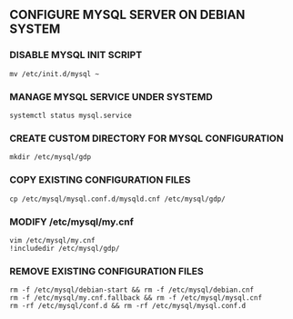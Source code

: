 ## CONFIGURE MYSQL SERVER ON DEBIAN SYSTEM

### DISABLE MYSQL INIT SCRIPT
```
mv /etc/init.d/mysql ~
```

### MANAGE MYSQL SERVICE UNDER SYSTEMD
```
systemctl status mysql.service
```

### CREATE CUSTOM DIRECTORY FOR MYSQL CONFIGURATION
```
mkdir /etc/mysql/gdp
```

### COPY EXISTING CONFIGURATION FILES
```
cp /etc/mysql/mysql.conf.d/mysqld.cnf /etc/mysql/gdp/
```

### MODIFY /etc/mysql/my.cnf
```
vim /etc/mysql/my.cnf
!includedir /etc/mysql/gdp/
```

### REMOVE EXISTING CONFIGURATION FILES
```
rm -f /etc/mysql/debian-start && rm -f /etc/mysql/debian.cnf
rm -f /etc/mysql/my.cnf.fallback && rm -f /etc/mysql/mysql.cnf
rm -rf /etc/mysql/conf.d && rm -rf /etc/mysql/mysql.conf.d
```
